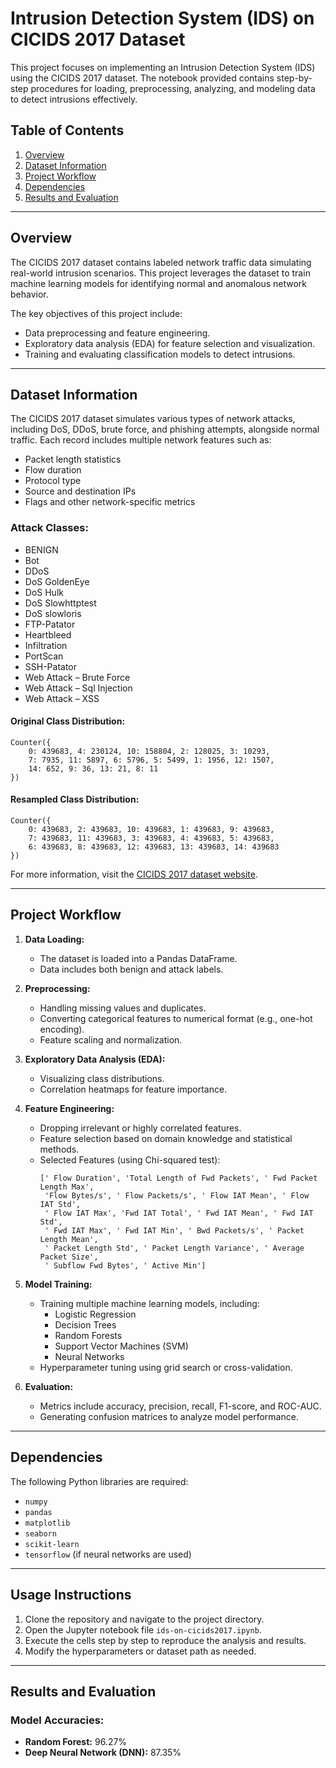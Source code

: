 # Intrusion Detection System (IDS) on CICIDS 2017 Dataset

This project focuses on implementing an Intrusion Detection System (IDS) using the CICIDS 2017 dataset. The notebook provided contains step-by-step procedures for loading, preprocessing, analyzing, and modeling data to detect intrusions effectively.

## Table of Contents
1. [Overview](#overview)
2. [Dataset Information](#dataset-information)
3. [Project Workflow](#project-workflow)
4. [Dependencies](#dependencies)
5. [Results and Evaluation](#results-and-evaluation)

---

## Overview
The CICIDS 2017 dataset contains labeled network traffic data simulating real-world intrusion scenarios. This project leverages the dataset to train machine learning models for identifying normal and anomalous network behavior.

The key objectives of this project include:
- Data preprocessing and feature engineering.
- Exploratory data analysis (EDA) for feature selection and visualization.
- Training and evaluating classification models to detect intrusions.

---

## Dataset Information
The CICIDS 2017 dataset simulates various types of network attacks, including DoS, DDoS, brute force, and phishing attempts, alongside normal traffic. Each record includes multiple network features such as:
- Packet length statistics
- Flow duration
- Protocol type
- Source and destination IPs
- Flags and other network-specific metrics

### Attack Classes:
- BENIGN
- Bot
- DDoS
- DoS GoldenEye
- DoS Hulk
- DoS Slowhttptest
- DoS slowloris
- FTP-Patator
- Heartbleed
- Infiltration
- PortScan
- SSH-Patator
- Web Attack – Brute Force
- Web Attack – Sql Injection
- Web Attack – XSS

#### Original Class Distribution:
```
Counter({
    0: 439683, 4: 230124, 10: 158804, 2: 128025, 3: 10293,
    7: 7935, 11: 5897, 6: 5796, 5: 5499, 1: 1956, 12: 1507,
    14: 652, 9: 36, 13: 21, 8: 11
})
```

#### Resampled Class Distribution:
```
Counter({
    0: 439683, 2: 439683, 10: 439683, 1: 439683, 9: 439683,
    7: 439683, 11: 439683, 3: 439683, 4: 439683, 5: 439683,
    6: 439683, 8: 439683, 12: 439683, 13: 439683, 14: 439683
})
```

For more information, visit the [CICIDS 2017 dataset website](https://www.unb.ca/cic/datasets/ids-2017.html).

---

## Project Workflow

1. **Data Loading:**
   - The dataset is loaded into a Pandas DataFrame.
   - Data includes both benign and attack labels.

2. **Preprocessing:**
   - Handling missing values and duplicates.
   - Converting categorical features to numerical format (e.g., one-hot encoding).
   - Feature scaling and normalization.

3. **Exploratory Data Analysis (EDA):**
   - Visualizing class distributions.
   - Correlation heatmaps for feature importance.

4. **Feature Engineering:**
   - Dropping irrelevant or highly correlated features.
   - Feature selection based on domain knowledge and statistical methods.
   - Selected Features (using Chi-squared test):
     ```
     [' Flow Duration', 'Total Length of Fwd Packets', ' Fwd Packet Length Max',
      'Flow Bytes/s', ' Flow Packets/s', ' Flow IAT Mean', ' Flow IAT Std',
      ' Flow IAT Max', 'Fwd IAT Total', ' Fwd IAT Mean', ' Fwd IAT Std',
      ' Fwd IAT Max', ' Fwd IAT Min', ' Bwd Packets/s', ' Packet Length Mean',
      ' Packet Length Std', ' Packet Length Variance', ' Average Packet Size',
      ' Subflow Fwd Bytes', ' Active Min']
     ```

5. **Model Training:**
   - Training multiple machine learning models, including:
     - Logistic Regression
     - Decision Trees
     - Random Forests
     - Support Vector Machines (SVM)
     - Neural Networks
   - Hyperparameter tuning using grid search or cross-validation.

6. **Evaluation:**
   - Metrics include accuracy, precision, recall, F1-score, and ROC-AUC.
   - Generating confusion matrices to analyze model performance.

---

## Dependencies

The following Python libraries are required:
- `numpy`
- `pandas`
- `matplotlib`
- `seaborn`
- `scikit-learn`
- `tensorflow` (if neural networks are used)


---

## Usage Instructions

1. Clone the repository and navigate to the project directory.
2. Open the Jupyter notebook file `ids-on-cicids2017.ipynb`.
3. Execute the cells step by step to reproduce the analysis and results.
4. Modify the hyperparameters or dataset path as needed.

---

## Results and Evaluation

### Model Accuracies:
- **Random Forest:** 96.27%
- **Deep Neural Network (DNN):** 87.35%
